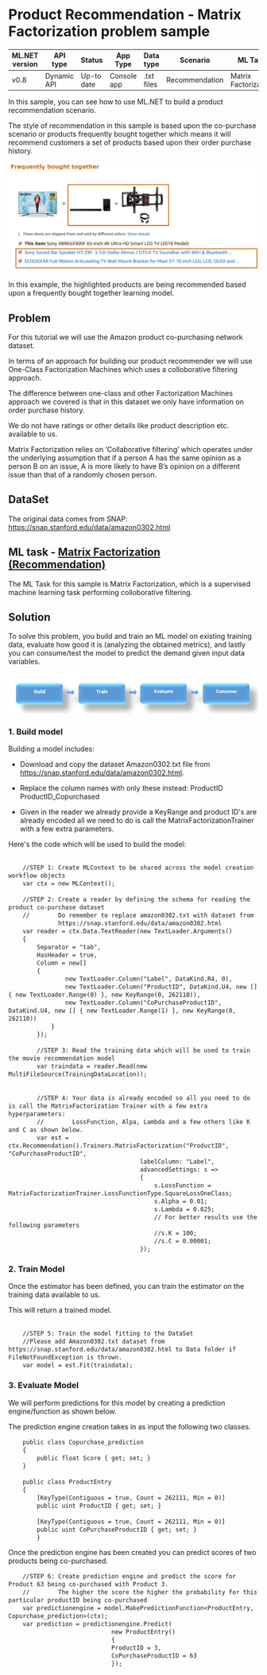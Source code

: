 # Product Recommendation - Matrix Factorization problem sample

| ML.NET version | API type          | Status                        | App Type    | Data type | Scenario            | ML Task                   | Algorithms                  |
|----------------|-------------------|-------------------------------|-------------|-----------|---------------------|---------------------------|-----------------------------|
| v0.8   | Dynamic API | Up-to date | Console app | .txt files | Recommendation | Matrix Factorization | MatrixFactorizationTrainer (One Class)|

In this sample, you can see how to use ML.NET to build a product recommendation scenario.

The style of recommendation in this sample is based upon the co-purchase scenario or products frequently 
bought together which means it will recommend customers a set of products based upon their order purchase
history. 

![Alt Text](https://github.com/dotnet/machinelearning-samples/blob/master/samples/csharp/getting-started/MatrixFactorization_ProductRecommendation/ProductRecommender/Data/frequentlyboughttogether.png)

In this example, the highlighted products are being recommended based upon a frequently bought together learning model. 


## Problem
For this tutorial we will use the Amazon product co-purchasing network dataset.  

In terms of an approach for building our product recommender we will use One-Class Factorization Machines which uses a colloborative filtering approach. 


The difference between one-class and other Factorization Machines approach we covered is that in this dataset we only have information on order purchase history.

We do not have ratings or other details like product description etc. available to us. 

Matrix Factorization relies on ‘Collaborative filtering’ which operates under the underlying assumption that if a person A has the same opinion as a person B on an issue, A is more likely to have B’s opinion on a different issue than that of a randomly chosen person.

## DataSet
The original data comes from SNAP:
https://snap.stanford.edu/data/amazon0302.html


## ML task - [Matrix Factorization (Recommendation)](https://docs.microsoft.com/en-us/dotnet/machine-learning/resources/tasks#recommendation)

The ML Task for this sample is Matrix Factorization, which is a supervised machine learning task performing colloborative filtering. 

## Solution

To solve this problem, you build and train an ML model on existing training data, evaluate how good it is (analyzing the obtained metrics), and lastly you can consume/test the model to predict the demand given input data variables.

![Build -> Train -> Evaluate -> Consume](../shared_content/modelpipeline.png)

### 1. Build model

Building a model includes: 

* Download and copy the dataset Amazon0302.txt file from https://snap.stanford.edu/data/amazon0302.html. 

* Replace the column names with only these instead:  ProductID	ProductID_Copurchased

* Given in the reader we already provide a KeyRange and product ID's are already encoded all we need to do is
  call the MatrixFactorizationTrainer with a few extra parameters. 

Here's the code which will be used to build the model:
```CSharp
 
    //STEP 1: Create MLContext to be shared across the model creation workflow objects 
    var ctx = new MLContext();

    //STEP 2: Create a reader by defining the schema for reading the product co-purchase dataset
    //        Do remember to replace amazon0302.txt with dataset from 
              https://snap.stanford.edu/data/amazon0302.html
    var reader = ctx.Data.TextReader(new TextLoader.Arguments()
    {
        Separator = "tab",
        HasHeader = true,
        Column = new[]
        {
                new TextLoader.Column("Label", DataKind.R4, 0),
                new TextLoader.Column("ProductID", DataKind.U4, new [] { new TextLoader.Range(0) }, new KeyRange(0, 262110)),
                new TextLoader.Column("CoPurchaseProductID", DataKind.U4, new [] { new TextLoader.Range(1) }, new KeyRange(0, 262110))
            }
        });

        //STEP 3: Read the training data which will be used to train the movie recommendation model
        var traindata = reader.Read(new MultiFileSource(TrainingDataLocation));


        //STEP 4: Your data is already encoded so all you need to do is call the MatrixFactorization Trainer with a few extra hyperparameters:
        //        LossFunction, Alpa, Lambda and a few others like K and C as shown below. 
        var est = ctx.Recommendation().Trainers.MatrixFactorization("ProductID", "CoPurchaseProductID",  
                                     labelColumn: "Label",
                                     advancedSettings: s =>
                                     {
                                         s.LossFunction = MatrixFactorizationTrainer.LossFunctionType.SquareLossOneClass;
                                         s.Alpha = 0.01;
                                         s.Lambda = 0.025;
                                         // For better results use the following parameters
                                         //s.K = 100;
                                         //s.C = 0.00001;
                                     });
```

### 2. Train Model 

Once the estimator has been defined, you can train the estimator on the training data available to us. 

This will return a trained model. 

```CSharp

    //STEP 5: Train the model fitting to the DataSet
    //Please add Amazon0302.txt dataset from https://snap.stanford.edu/data/amazon0302.html to Data folder if FileNotFoundException is thrown.
    var model = est.Fit(traindata);

```

### 3. Evaluate Model 

We will perform predictions for this model by creating a prediction engine/function as shown below.

The prediction engine creation takes in as input the following two classes. 

```CSharp
    public class Copurchase_prediction
    {
        public float Score { get; set; }
    }

    public class ProductEntry
    {
        [KeyType(Contiguous = true, Count = 262111, Min = 0)]
        public uint ProductID { get; set; }

        [KeyType(Contiguous = true, Count = 262111, Min = 0)]
        public uint CoPurchaseProductID { get; set; }
        }
```

Once the prediction engine has been created you can predict scores of two products being co-purchased. 

```CSharp
    //STEP 6: Create prediction engine and predict the score for Product 63 being co-purchased with Product 3.
    //        The higher the score the higher the probability for this particular productID being co-purchased 
    var predictionengine = model.MakePredictionFunction<ProductEntry, Copurchase_prediction>(ctx);
    var prediction = predictionengine.Predict(
                             new ProductEntry()
                             {
                             ProductID = 3,
                             CoPurchaseProductID = 63
                             });
```
